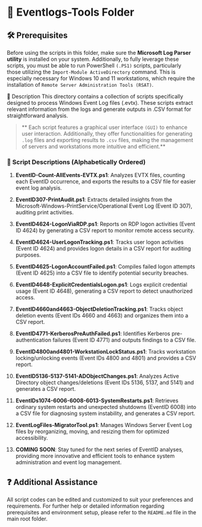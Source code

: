 
# 📂 Eventlogs-Tools Folder

## 🛠️ Prerequisites

Before using the scripts in this folder, make sure the **Microsoft Log Parser utility** is installed on your system. Additionally, to fully leverage these scripts, you must be able to run PowerShell `(.PS1)` scripts, particularly those utilizing the `Import-Module ActiveDirectory` command. This is especially necessary for Windows 10 and 11 workstations, which require the installation of `Remote Server Administration Tools (RSAT)`.

📄 Description
This directory contains a collection of scripts specifically designed to process Windows Event Log files (.evtx). These scripts extract relevant information from the logs and generate outputs in .CSV format for straightforward analysis.

> ** Each script features a graphical user interface `(GUI)` to enhance user interaction. Additionally, they offer functionalities for generating `.log` files and exporting results to `.csv` files, making the management of servers and workstations more intuitive and efficient.**

### 📜 Script Descriptions (Alphabetically Ordered)

1. **EventID-Count-AllEvents-EVTX.ps1**: Analyzes EVTX files, counting each EventID occurrence, and exports the results to a CSV file for easier event log analysis.

2. **EventID307-PrintAudit.ps1**: Extracts detailed insights from the Microsoft-Windows-PrintService/Operational Event Log (Event ID 307), auditing print activities.

3. **EventID4624-LogonViaRDP.ps1**: Reports on RDP logon activities (Event ID 4624) by generating a CSV report to monitor remote access security.

4. **EventID4624-UserLogonTracking.ps1**: Tracks user logon activities (Event ID 4624) and provides logon details in a CSV report for auditing purposes.

5. **EventID4625-LogonAccountFailed.ps1**: Compiles failed logon attempts (Event ID 4625) into a CSV file to identify potential security breaches.

6. **EventID4648-ExplicitCredentialsLogon.ps1**: Logs explicit credential usage (Event ID 4648), generating a CSV report to detect unauthorized access.

7. **EventID4660and4663-ObjectDeletionTracking.ps1**: Tracks object deletion events (Event IDs 4660 and 4663) and organizes them into a CSV report.

8. **EventID4771-KerberosPreAuthFailed.ps1**: Identifies Kerberos pre-authentication failures (Event ID 4771) and outputs findings to a CSV file.

9. **EventID4800and4801-WorkstationLockStatus.ps1**: Tracks workstation locking/unlocking events (Event IDs 4800 and 4801) and provides a CSV report.

10. **EventID5136-5137-5141-ADObjectChanges.ps1**: Analyzes Active Directory object changes/deletions (Event IDs 5136, 5137, and 5141) and generates a CSV report.

11. **EventIDs1074-6006-6008-6013-SystemRestarts.ps1**: Retrieves ordinary system restarts and unexpected shutdowns (EventID 6008) into a CSV file for diagnosing system instability, and generates a CSV report.

12. **EventLogFiles-MigratorTool.ps1**: Manages Windows Server Event Log files by reorganizing, moving, and resizing them for optimized accessibility.

13. **COMING SOON**: Stay tuned for the next series of EventID analyses, providing more innovative and efficient tools to enhance system administration and event log management.

## ❓ Additional Assistance

All script codes can be edited and customized to suit your preferences and requirements. For further help or detailed information regarding prerequisites and environment setup, please refer to the `README.md` file in the main root folder.

